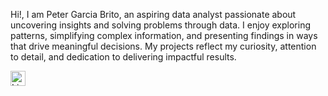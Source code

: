 Hi!, I am Peter Garcia Brito, an aspiring data analyst passionate about uncovering insights and solving problems through data. I enjoy exploring patterns, simplifying complex information, and presenting findings in ways that drive meaningful decisions. My projects reflect my curiosity, attention to detail, and dedication to delivering impactful results.

<a href="https://www.linkedin.com/in/peter-garcia-4a728281/"> <img src="https://upload.wikimedia.org/wikipedia/commons/0/01/LinkedIn_Logo.svg" alt="LinkedIn" width="24" height="24"> </a>
<!--
**pgarcia0491/pgarcia0491** is a ✨ _special_ ✨ repository because its `README.md` (this file) appears on your GitHub profile.

Here are some ideas to get you started:

- 🔭 I’m currently working on ...
- 🌱 I’m currently learning ...
- 👯 I’m looking to collaborate on ...
- 🤔 I’m looking for help with ...
- 💬 Ask me about ...
- 📫 How to reach me: ...
- 😄 Pronouns: ...
- ⚡ Fun fact: ...
-->
